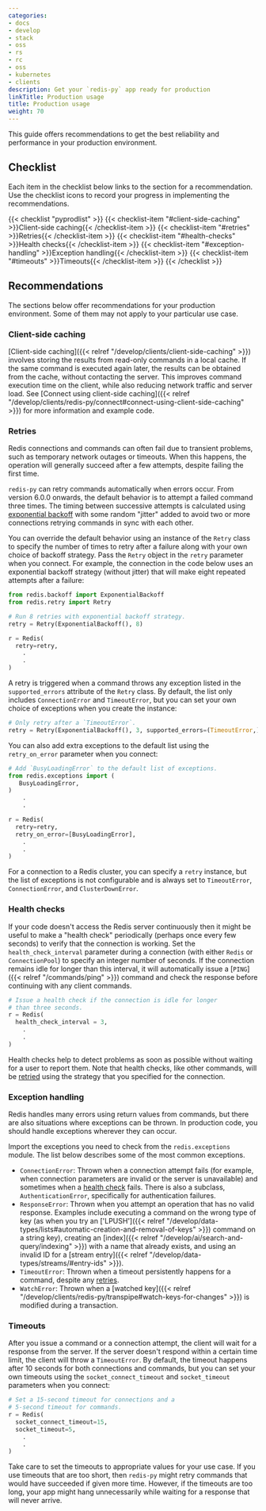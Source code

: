 ```yaml
---
categories:
- docs
- develop
- stack
- oss
- rs
- rc
- oss
- kubernetes
- clients
description: Get your `redis-py` app ready for production
linkTitle: Production usage
title: Production usage
weight: 70
---
```


This guide offers recommendations to get the best reliability and
performance in your production environment.

## Checklist

Each item in the checklist below links to the section
for a recommendation. Use the checklist icons to record your
progress in implementing the recommendations.

{{< checklist "pyprodlist" >}}
    {{< checklist-item "#client-side-caching" >}}Client-side caching{{< /checklist-item >}}
    {{< checklist-item "#retries" >}}Retries{{< /checklist-item >}}
    {{< checklist-item "#health-checks" >}}Health checks{{< /checklist-item >}}
    {{< checklist-item "#exception-handling" >}}Exception handling{{< /checklist-item >}}
    {{< checklist-item "#timeouts" >}}Timeouts{{< /checklist-item >}}
{{< /checklist >}}

## Recommendations

The sections below offer recommendations for your production environment. Some
of them may not apply to your particular use case.

### Client-side caching

[Client-side caching]({{< relref "/develop/clients/client-side-caching" >}})
involves storing the results from read-only commands in a local cache. If the
same command is executed again later, the results can be obtained from the cache,
without contacting the server. This improves command execution time on the client,
while also reducing network traffic and server load. See
[Connect using client-side caching]({{< relref "/develop/clients/redis-py/connect#connect-using-client-side-caching" >}})
for more information and example code.

### Retries

Redis connections and commands can often fail due to transient problems,
such as temporary network outages or timeouts. When this happens,
the operation will generally succeed after a few attempts, despite
failing the first time.

`redis-py` can retry commands automatically when
errors occur. From version 6.0.0 onwards, the default behavior is to
attempt a failed command three times.
The timing between successive attempts is calculated using
[exponential backoff](https://en.wikipedia.org/wiki/Exponential_backoff)
with some random "jitter" added to avoid two or more connections retrying
commands in sync with each other.

You can override the default behavior using an instance of the `Retry` class to
specify the number of times to retry after a failure along with your
own choice of backoff strategy.
Pass the `Retry` object in the `retry` parameter when you connect.
For example, the connection in the code below uses an exponential backoff strategy
(without jitter) that will make eight repeated attempts after a failure:

```py
from redis.backoff import ExponentialBackoff
from redis.retry import Retry

# Run 8 retries with exponential backoff strategy.
retry = Retry(ExponentialBackoff(), 8)

r = Redis(
  retry=retry,
    .
    .
)
```

A retry is triggered when a command throws any exception
listed in the `supported_errors` attribute of the `Retry` class.
By default, the list only includes `ConnectionError` and `TimeoutError`,
but you can set your own choice of exceptions when you create the
instance:

```py
# Only retry after a `TimeoutError`.
retry = Retry(ExponentialBackoff(), 3, supported_errors=(TimeoutError,))
```

You can also add extra exceptions to the default list using the `retry_on_error`
parameter when you connect:

```py
# Add `BusyLoadingError` to the default list of exceptions.
from redis.exceptions import (
   BusyLoadingError,
)
    .
    .

r = Redis(
  retry=retry,
  retry_on_error=[BusyLoadingError],
    .
    .
)
```

For a connection to a Redis cluster, you can specify a `retry` instance,
but the list of exceptions is not configurable and is always set
to `TimeoutError`, `ConnectionError`, and `ClusterDownError`.

### Health checks

If your code doesn't access the Redis server continuously then it
might be useful to make a "health check" periodically (perhaps once
every few seconds) to verify that the connection is working.
Set the `health_check_interval` parameter during
a connection (with either `Redis` or `ConnectionPool`) to specify
an integer number of seconds. If the connection remains idle for
longer than this interval, it will automatically issue a
[`PING`]({{< relref "/commands/ping" >}}) command and check the
response before continuing with any client commands.

```py
# Issue a health check if the connection is idle for longer
# than three seconds.
r = Redis(
  health_check_interval = 3,
    .
    .
)
```

Health checks help to detect problems as soon as possible without
waiting for a user to report them. Note that health checks, like
other commands, will be [retried](#retries) using the strategy
that you specified for the connection.

### Exception handling

Redis handles many errors using return values from commands, but there
are also situations where exceptions can be thrown. In production code,
you should handle exceptions wherever they can occur. 

Import the exceptions you need to check from the `redis.exceptions`
module. The list below describes some of the most common exceptions.

- `ConnectionError`: Thrown when a connection attempt fails
  (for example, when connection parameters are invalid or the server
  is unavailable) and sometimes when a [health check](#health-checks)
  fails. There is also a subclass, `AuthenticationError`, specifically
  for authentication failures.
- `ResponseError`: Thrown when you attempt an operation that has no valid
  response. Examples include executing a command on the wrong type of key
  (as when you try an
  ['LPUSH']({{< relref "/develop/data-types/lists#automatic-creation-and-removal-of-keys" >}})
  command on a string key), creating an
  [index]({{< relref "/develop/ai/search-and-query/indexing" >}})
  with a name that already exists, and using an invalid ID for a
  [stream entry]({{< relref "/develop/data-types/streams/#entry-ids" >}}).
- `TimeoutError`: Thrown when a timeout persistently happens for a command,
  despite any [retries](#retries).
- `WatchError`: Thrown when a
  [watched key]({{< relref "/develop/clients/redis-py/transpipe#watch-keys-for-changes" >}}) is
  modified during a transaction.

### Timeouts

After you issue a command or a connection attempt, the client will wait
for a response from the server. If the server doesn't respond within a
certain time limit, the client will throw a `TimeoutError`. By default,
the timeout happens after 10 seconds for both connections and commands, but you
can set your own timeouts using the `socket_connect_timeout` and `socket_timeout` parameters
when you connect:

```py
# Set a 15-second timeout for connections and a
# 5-second timeout for commands.
r = Redis(
  socket_connect_timeout=15,
  socket_timeout=5,
    .
    .
)
```

Take care to set the timeouts to appropriate values for your use case.
If you use timeouts that are too short, then `redis-py` might retry
commands that would have succeeded if given more time. However, if the
timeouts are too long, your app might hang unnecessarily while waiting for a
response that will never arrive.
